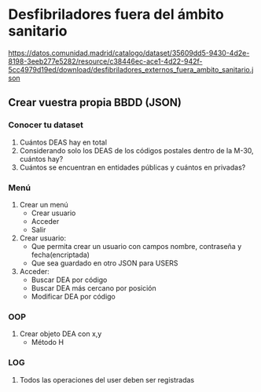 # Desfibriladores fuera del ámbito sanitario

https://datos.comunidad.madrid/catalogo/dataset/35609dd5-9430-4d2e-8198-3eeb277e5282/resource/c38446ec-ace1-4d22-942f-5cc4979d19ed/download/desfibriladores_externos_fuera_ambito_sanitario.json

## Crear vuestra propia BBDD (JSON)

### Conocer tu dataset

1. Cuántos DEAS hay en total
2. Considerando solo los DEAS de los códigos postales dentro de la M-30, cuántos hay?
3. Cuántos se encuentran en entidades públicas y cuántos en privadas?

### Menú

1. Crear un menú
   - Crear usuario
   - Acceder
   - Salir
2. Crear usuario:
   - Que permita crear un usuario con campos nombre, contraseña y fecha(encriptada)
   - Que sea guardado en otro JSON para USERS
3. Acceder:
   - Buscar DEA por código
   - Buscar DEA más cercano por posición
   - Modificar DEA por código

### OOP

1. Crear objeto DEA con x,y
   - Método H

### LOG

1. Todos las operaciones del user deben ser registradas
